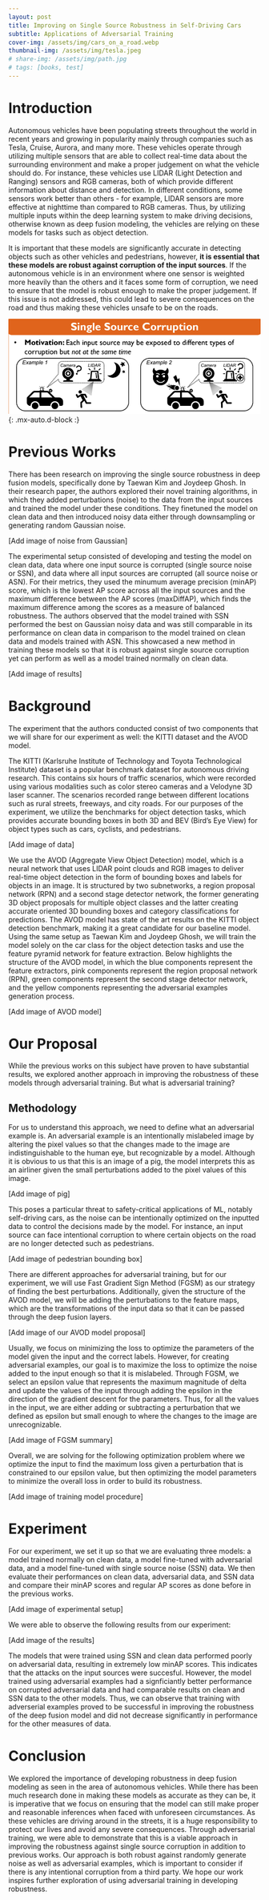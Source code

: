 ```yaml
---
layout: post
title: Improving on Single Source Robustness in Self-Driving Cars
subtitle: Applications of Adversarial Training 
cover-img: /assets/img/cars_on_a_road.webp
thumbnail-img: /assets/img/tesla.jpeg
# share-img: /assets/img/path.jpg
# tags: [books, test]
---
```


# Introduction

Autonomous vehicles have been populating streets throughout the world in recent years and growing in popularity mainly through companies such as Tesla, Cruise, Aurora, and many more. These vehicles operate through utilizing multiple sensors that are able to collect real-time data about the surrounding environment and make a proper judgement on what the vehicle should do. For instance, these vehicles use LIDAR (Light Detection and Ranging) sensors and RGB cameras, both of which provide different information about distance and detection. In different conditions, some sensors work better than others - for example, LIDAR sensors are more effective at nighttime than compared to RGB cameras. Thus, by utilizing multiple inputs within the deep learning system to make driving decisions, otherwise known as deep fusion modeling, the vehicles are relying on these models for tasks such as object detection. 

It is important that these models are significantly accurate in detecting objects such as other vehicles and pedestrians, however, **it is essential that these models are robust against corruption of the input sources**. If the autonomous vehicle is in an environment where one sensor is weighted more heavily than the others and it faces some form of corruption, we need to ensure that the model is robust enough to make the proper judgement. If this issue is not addressed, this could lead to severe consequences on the road and thus making these vehicles unsafe to be on the roads.

![Poster SSN](/assets/img/taewan_poster_ssn.png){: .mx-auto.d-block :}

# Previous Works

There has been research on improving the single source robustness in deep fusion models, specifically done by Taewan Kim and Joydeep Ghosh. In their research paper, the authors explored their novel training algorithms, in which they added perturbations (noise) to the data from the input sources and trained the model under these conditions. They finetuned the model on clean data and then introduced noisy data either through downsampling or generating random Gaussian noise. 

[Add image of noise from Gaussian]

The experimental setup consisted of developing and testing the model on clean data, data where one input source is corrupted (single source noise or SSN), and data where all input sources are corrupted (all source noise or ASN). For their metrics, they used the minumum average precision (minAP) score, which is the lowest AP score across all the input sources and the maximum difference between the AP scores (maxDiffAP), which finds the maximum difference among the scores as a measure of balanced robustness. The authors observed that the model trained with SSN performed the best on Gaussian noisy data and was still comparable in its performance on clean data in comparison to the model trained on clean data and models trained with ASN. This showcased a new method in training these models so that it is robust against single source corruption yet can perform as well as a model trained normally on clean data. 

[Add image of results]

# Background

The experiment that the authors conducted consist of two components that we will share for our experiment as well: the KITTI dataset and the AVOD model. 

The KITTI (Karlsruhe Institute of Technology and Toyota Technological Institute) dataset is a popular benchmark dataset for autonomous driving research. This contains six hours of traffic scenarios, which were recorded using various modalities such as color stereo cameras and a Velodyne 3D laser scanner. The scenarios recorded range between different locations such as rural streets, freeways, and city roads. For our purposes of the experiment, we utilize the benchmarks for object detection tasks, which provides accurate bounding boxes in both 3D and BEV (Bird’s Eye View) for object types such as cars, cyclists, and pedestrians. 

[Add image of data]

We use the AVOD (Aggregate View Object Detection) model, which is a neural network that uses LIDAR point clouds and RGB images to deliver real-time object detection in the form of bounding boxes and labels for objects in an image. It is structured by two subnetworks, a region proposal network (RPN) and a second stage detector network, the former generating 3D object proposals for multiple object classes and the latter creating accurate oriented 3D bounding boxes and category classifications for predictions. The AVOD model has state of the art results on the KITTI object detection benchmark, making it a great candidate for our baseline model. Using the same setup as Taewan Kim and Joydeep Ghosh, we will train the model solely on the car class for the object detection tasks and use the feature pyramid network for feature extraction. Below highlights the structure of the AVOD model, in which the blue components represent the feature extractors, pink components represent the region proposal network (RPN), green components represent the second stage detector network, and the yellow components representing the adversarial examples generation process.

[Add image of AVOD model]

# Our Proposal

While the previous works on this subject have proven to have substantial results, we explored another approach in improving the robustness of these models through adversarial training. But what is adversarial training?

## Methodology

For us to understand this approach, we need to define what an adversarial example is. An adversarial example is an intentionally mislabeled image by altering the pixel values so that the changes made to the image are indistinguishable to the human eye, but recognizable by a model. Although it is obvious to us that this is an image of a pig, the model interprets this as an airliner given the small perturbations added to the pixel values of this image. 

[Add image of pig]

This poses a particular threat to safety-critical applications of ML, notably self-driving cars, as the noise can be intentionally optimized on the inputted data to control the decisions made by the model. For instance, an input source can face intentional corruption to where certain objects on the road are no longer detected such as pedestrians. 

[Add image of pedestrian bounding box]

There are different approaches for adversarial training, but for our experiment, we will use Fast Gradient Sign Method (FGSM) as our strategy of finding the best perturbations. Additionally, given the structure of the AVOD model, we will be adding the perturbations to the feature maps, which are the transformations of the input data so that it can be passed through the deep fusion layers. 

[Add image of our AVOD model proposal]

Usually, we focus on minimizing the loss to optimize the parameters of the model given the input and the correct labels. However, for creating adversarial examples, our goal is to maximize the loss to optimize the noise added to the input enough so that it is mislabeled. Through FGSM, we select an epsilon value that represents the maximum magnitude of delta and update the values of the input through adding the epsilon in the direction of the gradient descent for the parameters. Thus, for all the values in the input, we are either adding or subtracting a perturbation that we defined as epsilon but small enough to where the changes to the image are unrecognizable. 

[Add image of FGSM summary]

Overall, we are solving for the following optimization problem where we optimize the input to find the maximum loss given a perturbation that is constrained to our epsilon value, but then optimizing the model parameters to minimize the overall loss in order to build its robustness.

[Add image of training model procedure]

# Experiment

For our experiment, we set it up so that we are evaluating three models: a model trained normally on clean data, a model fine-tuned with adversarial data, and a model fine-tuned with single source noise (SSN) data. We then evaluate their performances on clean data, adversarial data, and SSN data and compare their minAP scores and regular AP scores as done before in the previous works.   

[Add image of experimental setup]

We were able to observe the following results from our experiment:

[Add image of the results]

The models that were trained using SSN and clean data performed poorly on adversarial data, resulting in extremely low minAP scores. This indicates that the attacks on the input sources were succesful. However, the model trained using adversarial examples had a signficiantly better performance on corrupted adversarial data and had comparable results on clean and SSN data to the other models. Thus, we can observe that training with adverserial examples proved to be successful in improving the robustness of the deep fusion model and did not decrease significantly in performance for the other measures of data. 

# Conclusion

We explored the importance of developing robustness in deep fusion modeling as seen in the area of autonomous vehicles. While there has been much research done in making these models as accurate as they can be, it is imperative that we focus on ensuring that the model can still make proper and reasonable inferences when faced with unforeseen circumstances. As these vehicles are driving around in the streets, it is a huge responsibility to protect our lives and avoid any severe consequences. Through adversarial training, we were able to demonstrate that this is a viable approach in improving the robustness against single source corruption in addition to previous works. Our approach is both robust against randomly generate noise as well as adversarial examples, which is important to consider if there is any intentional corruption from a third party. We hope our work inspires further exploration of using adversarial training in developing robustness.
